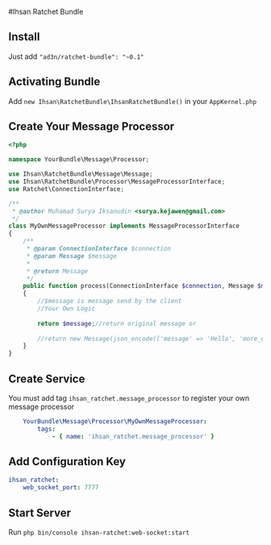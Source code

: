 #Ihsan Ratchet Bundle

## Install 

Just add ```"ad3n/ratchet-bundle": "~0.1"```

## Activating Bundle

Add ```new Ihsan\RatchetBundle\IhsanRatchetBundle()``` in your `AppKernel.php`

## Create Your Message Processor

```php
<?php

namespace YourBundle\Message\Processor;

use Ihsan\RatchetBundle\Message\Message;
use Ihsan\RatchetBundle\Processor\MessageProcessorInterface;
use Ratchet\ConnectionInterface;

/**
 * @author Muhamad Surya Iksanudin <surya.kejawen@gmail.com>
 */
class MyOwnMessageProcessor implements MessageProcessorInterface
{
    /**
     * @param ConnectionInterface $connection
     * @param Message $message
     *
     * @return Message
     */
    public function process(ConnectionInterface $connection, Message $message): Message
    {
        //$message is message send by the client
        //Your Own Logic
        
        return $message;//return original message or
        
        //return new Message(json_encode(['message' => 'Hello', 'more_data_to_expose' => $data]));
    }
}

```

## Create Service

You must add tag `ihsan_ratchet.message_processor` to register your own message processor

```yaml
    YourBundle\Message\Processor\MyOwnMessageProcessor:
        tags:
            - { name: 'ihsan_ratchet.message_processor' }
```

## Add Configuration Key

```yaml
ihsan_ratchet:
    web_socket_port: 7777
```

## Start Server

Run ```php bin/console ihsan-ratchet:web-socket:start```
